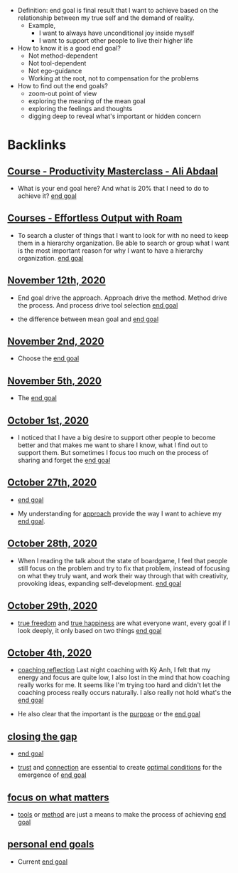 - Definition: end goal is final result that I want to achieve based on the relationship between my true self and the demand of reality.
    - Example, 
        - I want to always have unconditional joy inside myself  
        - I want to support other people to live their higher life
- How to know it is a good end goal?
    - Not method-dependent
    - Not tool-dependent
    - Not ego-guidance
    - Working at the root, not to compensation for the problems
- How to find out the end goals?
    - zoom-out point of view
    - exploring the meaning of the mean goal
    - exploring the feelings and thoughts
    - digging deep to reveal what's important or hidden concern

# Backlinks
## [Course - Productivity Masterclass - Ali Abdaal](<Course - Productivity Masterclass - Ali Abdaal.md>)
- What is your end goal here? And what is 20% that I need to do to achieve it? [end goal](<end goal.md>)

## [Courses - Effortless Output with Roam](<Courses - Effortless Output with Roam.md>)
- To search a cluster of things that I want to look for with no need to keep them in a hierarchy organization. Be able to search or group what I want is the most important reason for why I want to have a hierarchy organization. [end goal](<end goal.md>)

## [November 12th, 2020](<November 12th, 2020.md>)
- End goal drive the approach. Approach drive the method. Method drive the process. And process drive tool selection [end goal](<end goal.md>)

- the difference between mean goal and [end goal](<end goal.md>)

## [November 2nd, 2020](<November 2nd, 2020.md>)
- Choose the [end goal](<end goal.md>)

## [November 5th, 2020](<November 5th, 2020.md>)
- The [end goal](<end goal.md>)

## [October 1st, 2020](<October 1st, 2020.md>)
- I noticed that I have a big desire to support other people to become better and that makes me want to share I know, what I find out to support them. But sometimes I focus too much on the process of sharing and forget the [end goal](<end goal.md>)

## [October 27th, 2020](<October 27th, 2020.md>)
- [end goal](<end goal.md>)

- My understanding for [approach](<approach.md>) provide the way I want to achieve my [end goal](<end goal.md>).

## [October 28th, 2020](<October 28th, 2020.md>)
- When I reading the talk about the state of boardgame, I feel that people still focus on the problem and try to fix that problem, instead of focusing on what they truly want, and work their way through that with creativity, provoking ideas, expanding self-development. [end goal](<end goal.md>)

## [October 29th, 2020](<October 29th, 2020.md>)
- [true freedom](<true freedom.md>) and [true happiness](<true happiness.md>) are what everyone want, every goal if I look deeply, it only based on two things [end goal](<end goal.md>)

## [October 4th, 2020](<October 4th, 2020.md>)
- [coaching reflection](<coaching reflection.md>) Last night coaching with Kỳ Anh, I felt that my energy and focus are quite low, I also lost in the mind that how coaching really works for me. It seems like I'm trying too hard and didn't let the coaching process really occurs naturally. I also really not hold what's the [end goal](<end goal.md>)

- He also clear that the important is the [purpose](<purpose.md>) or the [end goal](<end goal.md>)

## [closing the gap](<closing the gap.md>)
- [end goal](<end goal.md>)

- [trust](<trust.md>) and [connection](<connection.md>) are essential to create [optimal conditions](<optimal conditions.md>) for the emergence of [end goal](<end goal.md>)

## [focus on what matters](<focus on what matters.md>)
- [tools](<tools.md>) or [method](<method.md>) are just a means to make the process of achieving [end goal](<end goal.md>)

## [personal end goals](<personal end goals.md>)
- Current [end goal](<end goal.md>)

